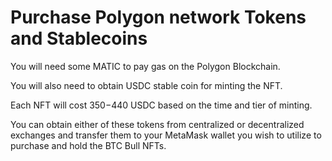 # Purchase Polygon network Tokens and Stablecoins

You will need some MATIC to pay gas on the Polygon Blockchain.

You will also need to obtain USDC stable coin for minting the NFT. &#x20;

Each NFT will cost $350-$440 USDC based on the time and tier of minting.&#x20;

You can obtain either of these tokens from centralized or decentralized exchanges and transfer them to your MetaMask wallet you wish to utilize to purchase and hold the BTC Bull NFTs.
